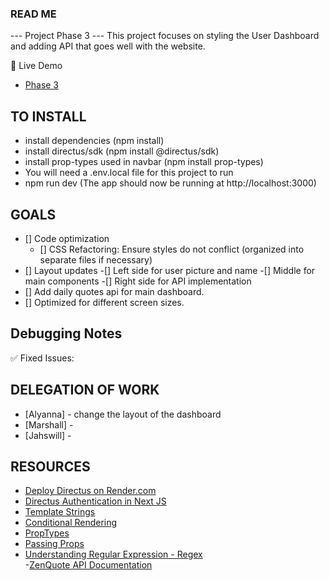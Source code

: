 ### READ ME
--- Project Phase 3 --- 
This project focuses on styling the User Dashboard and adding API that goes well with the website.

🚀 Live Demo
- [Phase 3]()

## TO INSTALL
- install dependencies (npm install)
- install directus/sdk (npm install @directus/sdk)
- install prop-types used in navbar (npm install prop-types)
- You will need a .env.local file for this project to run
- npm run dev (The app should now be running at http://localhost:3000)

## GOALS
- [] Code optimization
  - [] CSS Refactoring: Ensure styles do not conflict (organized into separate files if necessary)
- [] Layout updates
      -[] Left side for user picture and name
      -[] Middle for main components
      -[] Right side for API implementation
- [] Add daily quotes api for main dashboard.
- [] Optimized for different screen sizes.


## Debugging Notes
✅ Fixed Issues:


## DELEGATION OF WORK
- [Alyanna] - change the layout of the dashboard
- [Marshall] - 
- [Jahswill] - 

## RESOURCES
- [Deploy Directus on Render.com](https://blog.jamin.sh/how-to-deploy-directus-to-rendercom)
- [Directus Authentication in Next JS](https://directus.io/docs/tutorials/getting-started/using-authentication-in-next-js)
- [Template Strings](https://developer.mozilla.org/en-US/docs/Web/JavaScript/Reference/Template_literals)
- [Conditional Rendering](https://react.dev/learn/conditional-rendering)
- [PropTypes](https://nextjs.org/learn/react-foundations/displaying-data-with-props)
- [Passing Props](https://react.dev/learn/passing-props-to-a-component)
- [Understanding Regular Expression - Regex](https://developer.mozilla.org/en-US/docs/Web/JavaScript/Guide/Regular_expressions)  
-[ZenQuote API Documentation](https://docs.zenquotes.io/zenquotes-documentation/)